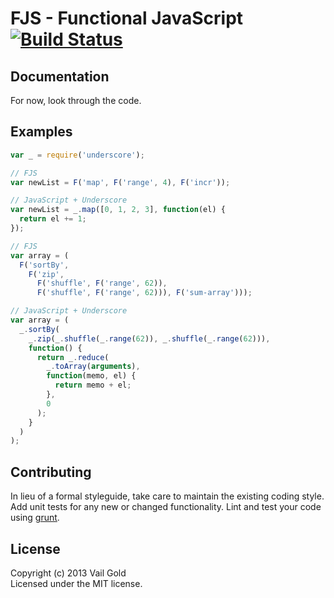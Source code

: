 # FJS - Functional JavaScript [![Build Status](https://secure.travis-ci.org/vail130/FJS.png)](http://travis-ci.org/vail130/FJS)

## Documentation
For now, look through the code.

## Examples

```js
var _ = require('underscore');

// FJS
var newList = F('map', F('range', 4), F('incr'));

// JavaScript + Underscore
var newList = _.map([0, 1, 2, 3], function(el) {
  return el += 1;
});

// FJS
var array = (
  F('sortBy',
    F('zip',
      F('shuffle', F('range', 62)),
      F('shuffle', F('range', 62))), F('sum-array')));

// JavaScript + Underscore
var array = (
  _.sortBy(
    _.zip(_.shuffle(_.range(62)), _.shuffle(_.range(62))),
    function() {
      return _.reduce(
        _.toArray(arguments),
        function(memo, el) {
          return memo + el;
        },
        0
      );
    }
  )
);

```

## Contributing
In lieu of a formal styleguide, take care to maintain the existing coding style. Add unit tests for any new or changed functionality. Lint and test your code using [grunt](https://github.com/gruntjs/grunt).

## License
Copyright (c) 2013 Vail Gold  
Licensed under the MIT license.
